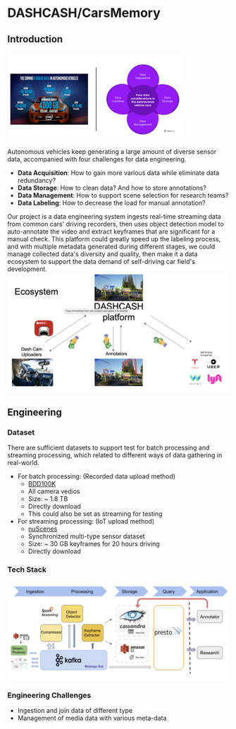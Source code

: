 # DASHCASH/CarsMemory

## Introduction

<img src="./images/chances.png" height="200" width="400" />

Autonomous vehicles keep generating a large amount of diverse sensor data, accompanied with four challenges for data engineering.

* **Data Acquisition**: How to gain more various data while eliminate data redundancy?
* **Data Storage**: How to clean data? And how to store annotations?
* **Data Management**: How to support scene selection for research teams?
* **Data Labeling**: How to decrease the load for manual annotation?

Our project is a data engineering system ingests real-time streaming data from common cars' driving recorders, then uses object detection model to auto-annotate the video and extract keyframes that are significant for a manual check. This platform could greatly speed up the labeling process, and with multiple metadata generated during different stages, we could manage collected data's diversity and quality, then make it a data ecosystem to support the data demand of self-driving car field's development.
![Techstack](./images/ecosystem.png)

## Engineering

### Dataset

There are sufficient datasets to support test for batch processing and streaming processing, which related to different ways of data gathering in real-world.

* For batch processing: (Recorded data upload method)
  * [BDD100K](https://bdd-data.berkeley.edu/)
  * All camera vedios
  * Size: ~ 1.8 TB
  * Directly download
  * This could also be set as streaming for testing
* For streaming processing: (IoT upload method)
  * [nuScenes](https://www.nuscenes.org/download)
  * Synchronized multi-type sensor dataset
  * Size: ~ 30 GB keyframes for 20 hours driving
  * Directly download

### Tech Stack

![Techstack](./images/techstack.png)

### Engineering Challenges

* Ingestion and join data of different type
* Management of media data with various meta-data
